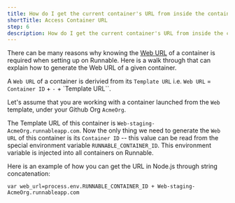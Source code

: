 ```yaml
---
title: How do I get the current container's URL from inside the container?
shortTitle: Access Container URL
step: 6
description: How do I get the current container's URL from inside the container?
---
```


There can be many reasons why knowing the [Web URL](networking/runnable_urls.md) of a container is required when setting up on Runnable. Here is a walk through that can explain how to generate the Web URL of a given container.

A `Web URL` of a container is derivied from its `Template URL` i.e. `Web URL` = `Container ID` + `-` + `Template URL``.

Let's assume that you are working with a container launched from the `Web` template, under your Github Org `AcmeOrg`.

The Template URL of this container is `Web-staging-AcmeOrg.runnableapp.com`. Now the only thing we need to generate the `Web URL` of this container is its `Container ID` -- this value can be read from the special environment variable `RUNNABLE_CONTAINER_ID`. This environment variable is injected into all containers on Runnable.

Here is an example of how you can get the URL in Node.js through string concatenation:

```var web_url=process.env.RUNNABLE_CONTAINER_ID + Web-staging-AcmeOrg.runnableapp.com```
